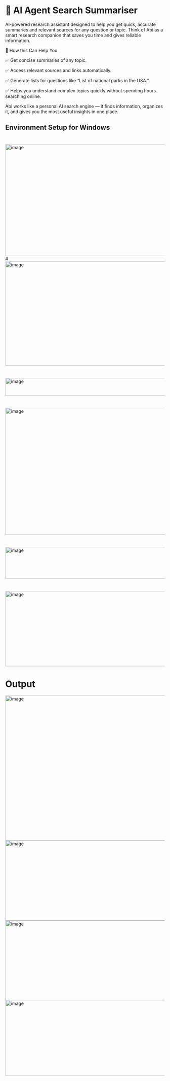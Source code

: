 # 🤖 AI Agent Search Summariser 

AI-powered research assistant designed to help you get quick, accurate summaries and relevant sources for any question or topic. Think of Abi as a smart research companion that saves you time and gives reliable information.

🔹 How this Can Help You

✅ Get concise summaries of any topic.

✅ Access relevant sources and links automatically.

✅ Generate lists for questions like “List of national parks in the USA.”

✅ Helps you understand complex topics quickly without spending hours searching online.

Abi works like a personal AI search engine — it finds information, organizes it, and gives you the most useful insights in one place.


## Environment Setup for Windows 

#
<img width="699" height="353" alt="image" src="https://github.com/user-attachments/assets/3716dbea-c387-43bd-89b1-6fd4b69d3156" />
#

<img width="778" height="329" alt="image" src="https://github.com/user-attachments/assets/359a208c-caf5-4e65-9337-bc85014f27d2" />

#

<img width="1019" height="55" alt="image" src="https://github.com/user-attachments/assets/51ade13d-e058-4647-9831-68b363e8827d" />

#

<img width="1841" height="400" alt="image" src="https://github.com/user-attachments/assets/ece1b0a7-785e-4ead-8301-cebc926d1c78" />

#

<img width="945" height="100" alt="image" src="https://github.com/user-attachments/assets/3503cce3-e7ec-44bf-9d37-83df5233b312" />

#

<img width="665" height="237" alt="image" src="https://github.com/user-attachments/assets/c7c5e7a8-c846-4e46-8882-5f821e9e0fbd" />


# Output
<img width="975" height="457" alt="image" src="https://github.com/user-attachments/assets/9ea410d9-7cd6-432d-a104-d1634d7ae878" />


<img width="975" height="253" alt="image" src="https://github.com/user-attachments/assets/d335abc9-b46b-4009-820a-61d5ea9b7bf5" />


<img width="975" height="251" alt="image" src="https://github.com/user-attachments/assets/82540016-fad3-4277-9105-9748213a5eb7" />


<img width="975" height="239" alt="image" src="https://github.com/user-attachments/assets/8dc6d1d6-0b25-4747-b668-edda9e42af73" />

 

 


 


